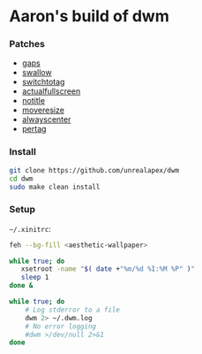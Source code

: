 # Aaron's build of dwm

### Patches
- [gaps](https://dwm.suckless.org/patches/gaps/)
- [swallow](https://dwm.suckless.org/patches/swallow/)
- [switchtotag](https://dwm.suckless.org/patches/switchtotag/)
- [actualfullscreen](https://dwm.suckless.org/patches/actualfullscreen/)
- [notitle](https://dwm.suckless.org/patches/notitle/)
- [moveresize](https://dwm.suckless.org/patches/moveresize/)
- [alwayscenter](https://dwm.suckless.org/patches/alwayscenter/)
- [pertag](https://dwm.suckless.org/patches/pertag/)


### Install
```bash
git clone https://github.com/unrealapex/dwm
cd dwm
sudo make clean install
```

### Setup
`~/.xinitrc`:
```bash
feh --bg-fill <aesthetic-wallpaper>

while true; do
   xsetroot -name "$( date +"%m/%d %I:%M %P" )"
   sleep 1
done &

while true; do
    # Log stderror to a file 
    dwm 2> ~/.dwm.log
    # No error logging
    #dwm >/dev/null 2>&1
done
```

